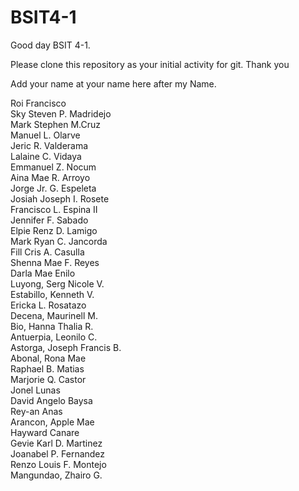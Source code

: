 # BSIT4-1

Good day BSIT 4-1.

Please clone this repository as your initial activity for git. Thank you

Add your name at your name here after my Name.

Roi Francisco
<br>Sky Steven P. Madridejo
<br>Mark Stephen M.Cruz
<br>Manuel L. Olarve
<br>Jeric R. Valderama
<br>Lalaine C. Vidaya
<br>Emmanuel Z. Nocum
<br>Aina Mae R. Arroyo
<br>Jorge Jr. G. Espeleta
<br>Josiah Joseph I. Rosete
<br>Francisco L. Espina II
<br>Jennifer F. Sabado
<br>Elpie Renz D. Lamigo
<br>Mark Ryan C. Jancorda
<br>Fill Cris A. Casulla
<br>Shenna Mae F. Reyes
<br>Darla Mae Enilo
<br>Luyong, Serg Nicole V.
<br>Estabillo, Kenneth V.
<br>Ericka L. Rosatazo
<br> Decena, Maurinell M.
<br>Bio, Hanna Thalia R.
<br>Antuerpia, Leonilo C.
<br>Astorga, Joseph Francis B.
<br>Abonal, Rona Mae
<br>Raphael B. Matias
<br>Marjorie Q. Castor
<br>Jonel Lunas
<br>David Angelo Baysa
<br>Rey-an Anas
<br>Arancon, Apple Mae
<br> Hayward Canare
<br> Gevie Karl D. Martinez
<br> Joanabel P. Fernandez
<br> Renzo Louis F. Montejo
<br> Mangundao, Zhairo G.

